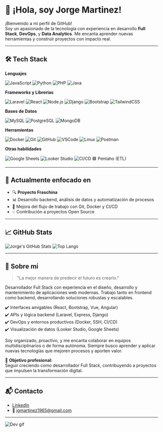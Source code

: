 # 👋 ¡Hola, soy Jorge Martinez!

¡Bienvenido a mi perfil de GitHub!  
Soy un apasionado de la tecnología con experiencia en desarrollo **Full Stack**, **DevOps**, y **Data Analytics**. Me encanta aprender nuevas herramientas y construir proyectos con impacto real.

---

## 🛠️ Tech Stack

**Lenguajes**

![JavaScript](https://img.shields.io/badge/-JavaScript-F7DF1E?style=flat&logo=javascript&logoColor=black)
![Python](https://img.shields.io/badge/-Python-3776AB?style=flat&logo=python&logoColor=white)
![PHP](https://img.shields.io/badge/-PHP-777BB4?style=flat&logo=php&logoColor=white)
![Java](https://img.shields.io/badge/-Java-007396?style=flat&logo=java&logoColor=white)

**Frameworks y Librerías**

![Laravel](https://img.shields.io/badge/-Laravel-F55247?style=flat&logo=laravel&logoColor=white)
![React](https://img.shields.io/badge/-React-61DAFB?style=flat&logo=react&logoColor=black)
![Node.js](https://img.shields.io/badge/-Node.js-339933?style=flat&logo=nodedotjs&logoColor=white)
![Django](https://img.shields.io/badge/-Django-092E20?style=flat&logo=django&logoColor=white)
![Bootstrap](https://img.shields.io/badge/-Bootstrap-7952B3?style=flat&logo=bootstrap&logoColor=white)
![TailwindCSS](https://img.shields.io/badge/-TailwindCSS-06B6D4?style=flat&logo=tailwindcss&logoColor=white)

**Bases de Datos**

![MySQL](https://img.shields.io/badge/-MySQL-4479A1?style=flat&logo=mysql&logoColor=white)
![PostgreSQL](https://img.shields.io/badge/-PostgreSQL-4169E1?style=flat&logo=postgresql&logoColor=white)
![MongoDB](https://img.shields.io/badge/-MongoDB-47A248?style=flat&logo=mongodb&logoColor=white)

**Herramientas**

![Docker](https://img.shields.io/badge/-Docker-2496ED?style=flat&logo=docker&logoColor=white)
![Git](https://img.shields.io/badge/-Git-F05032?style=flat&logo=git&logoColor=white)
![GitHub](https://img.shields.io/badge/-GitHub-181717?style=flat&logo=github&logoColor=white)
![VSCode](https://img.shields.io/badge/-VSCode-007ACC?style=flat&logo=visualstudiocode&logoColor=white)
![Linux](https://img.shields.io/badge/-Linux-FCC624?style=flat&logo=linux&logoColor=black)
![Postman](https://img.shields.io/badge/-Postman-FF6C37?style=flat&logo=postman&logoColor=white)

**Otras habilidades**

![Google Sheets](https://img.shields.io/badge/-Google%20Sheets-34A853?style=flat&logo=googlesheets&logoColor=white)
![Looker Studio](https://img.shields.io/badge/-Looker%20Studio-4285F4?style=flat&logo=googleanalytics&logoColor=white)
![CI/CD](https://img.shields.io/badge/-CI/CD-0A0A0A?style=flat&logo=githubactions&logoColor=white)
🟦 Pentaho (ETL)



---

## 🚀 Actualmente enfocado en

- 🔍 **Proyecto Fraschina**
- 📊 Desarrollo backend, análisis de datos y automatización de procesos
- 🐳 Mejora del flujo de trabajo con Git, Docker y CI/CD
- 💡 Contribución a proyectos Open Source

---

## 📈 GitHub Stats

![Jorge's GitHub Stats](https://github-readme-stats.vercel.app/api?username=TnlComputer&show_icons=true&theme=radical)
![Top Langs](https://github-readme-stats.vercel.app/api/top-langs/?username=TnlComputer&layout=compact&theme=radical)

---

## 💼 Sobre mí

> "La mejor manera de predecir el futuro es crearlo."

Desarrollador Full Stack con experiencia en el diseño, desarrollo y mantenimiento de aplicaciones web modernas. Trabajo tanto en frontend como backend, desarrollando soluciones robustas y escalables.

✔️ Interfaces amigables (React, Bootstrap, Vue, Angular)  
✔️ APIs y lógica backend (Laravel, Express, Django)  
✔️ DevOps y entornos productivos (Docker, SSH, CI/CD)  
✔️ Visualización de datos (Looker Studio, Google Sheets)

Soy organizado, proactivo, y me encanta colaborar en equipos multidisciplinarios o de forma autónoma. Siempre busco aprender y aplicar nuevas tecnologías que mejoren procesos y aporten valor.

🎯 **Objetivo profesional:**  
Seguir creciendo como desarrollador Full Stack, contribuyendo a proyectos que impulsen la transformación digital.

---

## 📬 Contacto

- [LinkedIn](https://www.linkedin.com/in/tu-perfil)  
- 📧 jgmartinez1965@gmail.com

---

![Dev gif](https://media.giphy.com/media/qgQUggAC3Pfv687qPC/giphy.gif)
